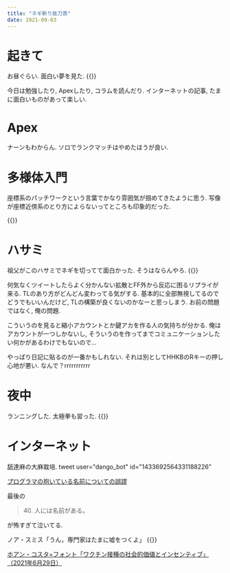 ```yaml
---
title: "ネギ斬り抜刀斎"
date: 2021-09-03
---
```


# 起きて
お昼ぐらい. 面白い夢を見た.
{{<tweet user="dango_bot" id="1433727833872818184">}}

今日は勉強したり, Apexしたり, コラムを読んだり. インターネットの記事, たまに面白いものがあって楽しい.
# Apex
ナーンもわからん. ソロでランクマッチはやめたほうが良い.

# 多様体入門
座標系のパッチワークという言葉でかなり雰囲気が掴めてきたように思う. 写像が座標近傍系のとり方によらないってところも印象的だった.

{{<youtube kDUXWkwAMhI>}}

# ハサミ
祖父がこのハサミでネギを切ってて面白かった. そうはならんやろ.
{{<tweet user="dango_bot" id="1433751864722345988">}}

何気なくツイートしたらよく分かんない拡散とFF外から反応に困るリプライが来る. TLのあり方がどんどん変わってる気がする. 基本的に全部無視してるのでどうでもいいんだけど, TLの構築が良くないのかなーと思っしまう. お前の問題ではなく, 俺の問題.

こういうのを見ると縮小アカウントとか鍵アカを作る人の気持ちが分かる. 俺はアカウントが一つしかないし, そういうのを作ってまでコミュニケーションしたい何かがあるわけでもないので...

やっぱり日記に貼るのが一番かもしれない. それは別としてHHKBのRキーの押し心地が悪い. なんで？rrrrrrrrrrr

# 夜中
ランニングした. 太極拳も習った.
{{<tweet user="dango_bot" id="1433837291877793792">}}
# インターネット
舐達麻の大麻栽培.
tweet user="dango_bot" id="1433692564331188226"

[プログラマの抱いている名前についての誤謬](http://emptypage.jp/translations/kalzumeus/falsehoods-programmers-believe-about-names.html)

最後の
> 40. 人には名前がある。

が怖すぎて泣いてる.


ノア・スミス「うん，専門家はたまに嘘をつくよ」
{{<tweet user="dango_bot" id="1433795260614729733">}}

[ホアン・コスタ=フォント「ワクチン接種の社会的価値とインセンティブ」（2021年6月29日）](https://econ101.jp/%e3%83%9b%e3%82%a2%e3%83%b3%e3%83%bb%e3%82%b3%e3%82%b9%e3%82%bf%e3%83%95%e3%82%a9%e3%83%b3%e3%83%88%e3%80%8c%e3%83%af%e3%82%af%e3%83%81%e3%83%b3%e6%8e%a5%e7%a8%ae%e3%81%ae%e7%a4%be%e4%bc%9a%e7%9a%84/)